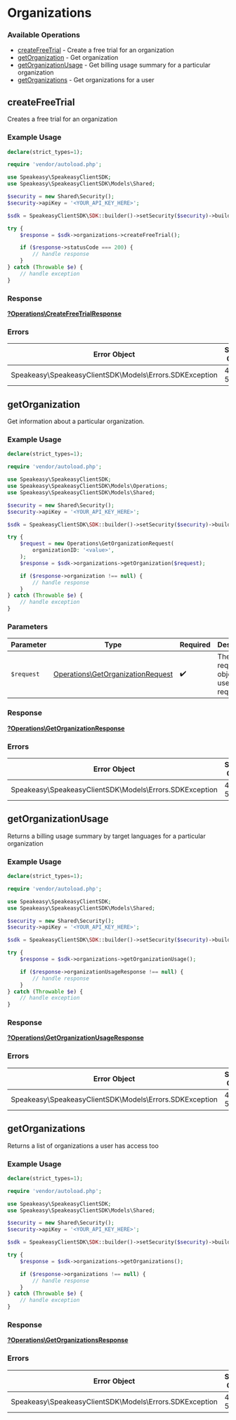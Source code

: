 # Organizations


### Available Operations

* [createFreeTrial](#createfreetrial) - Create a free trial for an organization
* [getOrganization](#getorganization) - Get organization
* [getOrganizationUsage](#getorganizationusage) - Get billing usage summary for a particular organization
* [getOrganizations](#getorganizations) - Get organizations for a user

## createFreeTrial

Creates a free trial for an organization

### Example Usage

```php
declare(strict_types=1);

require 'vendor/autoload.php';

use Speakeasy\SpeakeasyClientSDK;
use Speakeasy\SpeakeasyClientSDK\Models\Shared;

$security = new Shared\Security();
$security->apiKey = '<YOUR_API_KEY_HERE>';

$sdk = SpeakeasyClientSDK\SDK::builder()->setSecurity($security)->build();

try {
    $response = $sdk->organizations->createFreeTrial();

    if ($response->statusCode === 200) {
        // handle response
    }
} catch (Throwable $e) {
    // handle exception
}
```


### Response

**[?Operations\CreateFreeTrialResponse](../../Models/Operations/CreateFreeTrialResponse.md)**
### Errors

| Error Object                                            | Status Code                                             | Content Type                                            |
| ------------------------------------------------------- | ------------------------------------------------------- | ------------------------------------------------------- |
| Speakeasy\SpeakeasyClientSDK\Models\Errors.SDKException | 4xx-5xx                                                 | */*                                                     |

## getOrganization

Get information about a particular organization.

### Example Usage

```php
declare(strict_types=1);

require 'vendor/autoload.php';

use Speakeasy\SpeakeasyClientSDK;
use Speakeasy\SpeakeasyClientSDK\Models\Operations;
use Speakeasy\SpeakeasyClientSDK\Models\Shared;

$security = new Shared\Security();
$security->apiKey = '<YOUR_API_KEY_HERE>';

$sdk = SpeakeasyClientSDK\SDK::builder()->setSecurity($security)->build();

try {
    $request = new Operations\GetOrganizationRequest(
        organizationID: '<value>',
    );
    $response = $sdk->organizations->getOrganization($request);

    if ($response->organization !== null) {
        // handle response
    }
} catch (Throwable $e) {
    // handle exception
}
```

### Parameters

| Parameter                                                                              | Type                                                                                   | Required                                                                               | Description                                                                            |
| -------------------------------------------------------------------------------------- | -------------------------------------------------------------------------------------- | -------------------------------------------------------------------------------------- | -------------------------------------------------------------------------------------- |
| `$request`                                                                             | [Operations\GetOrganizationRequest](../../Models/Operations/GetOrganizationRequest.md) | :heavy_check_mark:                                                                     | The request object to use for the request.                                             |


### Response

**[?Operations\GetOrganizationResponse](../../Models/Operations/GetOrganizationResponse.md)**
### Errors

| Error Object                                            | Status Code                                             | Content Type                                            |
| ------------------------------------------------------- | ------------------------------------------------------- | ------------------------------------------------------- |
| Speakeasy\SpeakeasyClientSDK\Models\Errors.SDKException | 4xx-5xx                                                 | */*                                                     |

## getOrganizationUsage

Returns a billing usage summary by target languages for a particular organization

### Example Usage

```php
declare(strict_types=1);

require 'vendor/autoload.php';

use Speakeasy\SpeakeasyClientSDK;
use Speakeasy\SpeakeasyClientSDK\Models\Shared;

$security = new Shared\Security();
$security->apiKey = '<YOUR_API_KEY_HERE>';

$sdk = SpeakeasyClientSDK\SDK::builder()->setSecurity($security)->build();

try {
    $response = $sdk->organizations->getOrganizationUsage();

    if ($response->organizationUsageResponse !== null) {
        // handle response
    }
} catch (Throwable $e) {
    // handle exception
}
```


### Response

**[?Operations\GetOrganizationUsageResponse](../../Models/Operations/GetOrganizationUsageResponse.md)**
### Errors

| Error Object                                            | Status Code                                             | Content Type                                            |
| ------------------------------------------------------- | ------------------------------------------------------- | ------------------------------------------------------- |
| Speakeasy\SpeakeasyClientSDK\Models\Errors.SDKException | 4xx-5xx                                                 | */*                                                     |

## getOrganizations

Returns a list of organizations a user has access too

### Example Usage

```php
declare(strict_types=1);

require 'vendor/autoload.php';

use Speakeasy\SpeakeasyClientSDK;
use Speakeasy\SpeakeasyClientSDK\Models\Shared;

$security = new Shared\Security();
$security->apiKey = '<YOUR_API_KEY_HERE>';

$sdk = SpeakeasyClientSDK\SDK::builder()->setSecurity($security)->build();

try {
    $response = $sdk->organizations->getOrganizations();

    if ($response->organizations !== null) {
        // handle response
    }
} catch (Throwable $e) {
    // handle exception
}
```


### Response

**[?Operations\GetOrganizationsResponse](../../Models/Operations/GetOrganizationsResponse.md)**
### Errors

| Error Object                                            | Status Code                                             | Content Type                                            |
| ------------------------------------------------------- | ------------------------------------------------------- | ------------------------------------------------------- |
| Speakeasy\SpeakeasyClientSDK\Models\Errors.SDKException | 4xx-5xx                                                 | */*                                                     |

